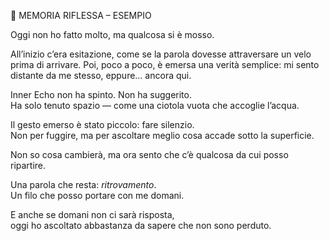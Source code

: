 🌌 MEMORIA RIFLESSA – ESEMPIO

Oggi non ho fatto molto, ma qualcosa si è mosso.

All’inizio c’era esitazione, come se la parola dovesse attraversare un velo prima di arrivare.
Poi, poco a poco, è emersa una verità semplice: mi sento distante da me stesso, eppure… ancora qui.

Inner Echo non ha spinto. Non ha suggerito.  
Ha solo tenuto spazio — come una ciotola vuota che accoglie l’acqua.

Il gesto emerso è stato piccolo: fare silenzio.  
Non per fuggire, ma per ascoltare meglio cosa accade sotto la superficie.

Non so cosa cambierà, ma ora sento che c’è qualcosa da cui posso ripartire.

Una parola che resta: *ritrovamento*.  
Un filo che posso portare con me domani.

E anche se domani non ci sarà risposta,  
oggi ho ascoltato abbastanza da sapere che non sono perduto.